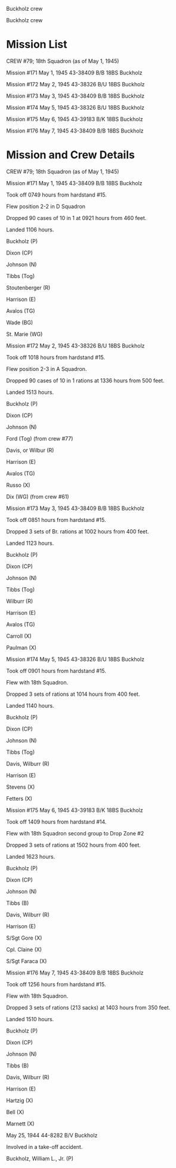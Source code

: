 





Buckholz crew






 




Buckholz crew

# Mission List

CREW #79; 18th Squadron (as of May 1, 1945\)

Mission #171 May 1, 1945 43-38409 B/B 18BS Buckholz

Mission #172 May 2, 1945 43-38326 B/U 18BS Buckholz

Mission #173 May 3, 1945 43-38409 B/B 18BS Buckholz

Mission #174 May 5, 1945 43-38326 B/U 18BS Buckholz

Mission #175 May 6, 1945 43-39183 B/K 18BS Buckholz

Mission #176 May 7, 1945 43-38409 B/B 18BS Buckholz

# Mission and Crew Details

CREW #79; 18th Squadron (as of May 1, 1945\)

Mission #171 May 1, 1945 43-38409 B/B 18BS Buckholz

Took off 0749 hours from hardstand #15.

Flew position 2-2 in D Squadron

Dropped 90 cases of 10 in 1 at 0921 hours from 460 feet.

Landed 1106 hours.

Buckholz (P)

Dixon (CP)

Johnson (N)

Tibbs (Tog)

Stoutenberger (R)

Harrison (E)

Avalos (TG)

Wade (BG)

St. Marie (WG)

Mission #172 May 2, 1945 43-38326 B/U 18BS Buckholz

Took off 1018 hours from hardstand #15.

Flew position 2-3 in A Squadron.

Dropped 90 cases of 10 in 1 rations at 1336 hours from 500
feet.

Landed 1513 hours.

Buckholz (P)

Dixon (CP)

Johnson (N)

Ford (Tog) (from crew #77)

Davis, or Wilbur (R)

Harrison (E)

Avalos (TG)

Russo (X)

Dix (WG) (from crew #61)

Mission #173 May 3, 1945 43-38409 B/B 18BS Buckholz

Took off 0851 hours from hardstand #15.

Dropped 3 sets of Br. rations at 1002 hours from 400 feet.

Landed 1123 hours.

Buckholz (P)

Dixon (CP)

Johnson (N)

Tibbs (Tog)

Wilburr (R)

Harrison (E)

Avalos (TG)

Carroll (X)

Paulman (X)

Mission #174 May 5, 1945 43-38326 B/U 18BS Buckholz

Took off 0901 hours from hardstand
#15.

Flew with 18th
Squadron.

Dropped 3 sets of rations at 1014
hours from 400 feet.

Landed 1140 hours.

Buckholz (P)

Dixon (CP)

Johnson (N)

Tibbs (Tog)

Davis, Wilburr (R)

Harrison (E)

Stevens (X)

Fetters (X)

Mission #175 May 6, 1945 43-39183 B/K 18BS Buckholz

Took off 1409 hours from hardstand #14.

Flew with 18th Squadron second group to Drop Zone
#2

Dropped 3 sets of rations at 1502 hours from 400 feet.

Landed 1623 hours.

Buckholz (P)

Dixon (CP)

Johnson (N)

Tibbs (B)

Davis, Wilburr (R)

Harrison (E)

S/Sgt Gore (X)

Cpl. Claine (X)

S/Sgt Faraca (X)

 

Mission #176 May 7, 1945 43-38409 B/B 18BS Buckholz

Took off 1256 hours from hardstand #15.

Flew with 18th Squadron.

Dropped 3 sets of rations (213 sacks) at 1403 hours from 350
feet.

Landed 1510 hours.

Buckholz (P)

Dixon (CP)

Johnson (N)

Tibbs (B)

Davis, Wilburr (R)

Harrison (E)

Hartzig (X)

Bell (X)

Marnett (X)


May 25, 1944 44-8282 B/V Buckholz

Involved in a take-off accident.

Buckholz, William L., Jr. (P)




